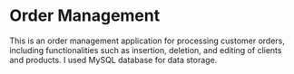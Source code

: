 # Order Management
This is an order management application for processing customer orders, including functionalities such as 
insertion, deletion, and editing of clients and products. I used MySQL database for data storage.
